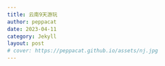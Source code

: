 ```yaml
---
title: 云南9天游玩
author: peppacat
date: 2023-04-11
category: Jekyll
layout: post
# cover: https://peppacat.github.io/assets/nj.jpg
---
```


<head>
    <style>
        .box {
            display: flex;
            flex-wrap: wrap;
        }

        .imageBox {
            position: relative;
            overflow: hidden;
            margin-bottom: 2%;
            width: 1000px;
        }

        /* 2/3 */
        .imageBox img:nth-child(1):nth-last-child(2),
        .imageBox img:nth-child(2):nth-last-child(1),
        .imageBox img:nth-child(1):nth-last-child(3),
        .imageBox img:nth-child(2):nth-last-child(2),
        .imageBox img:nth-child(3):nth-last-child(1) {
            width: 32%;
        }

        /* 4 */
        .imageBox img:nth-child(1):nth-last-child(4),
        .imageBox img:nth-child(2):nth-last-child(3),
        .imageBox img:nth-child(3):nth-last-child(2),
        .imageBox img:nth-child(4):nth-last-child(1) {
            width: 49%;
        }

        /*  5张以上图片  */
        .imageBox img:nth-child(1):nth-last-child(n + 5),
        .imageBox img:nth-child(1):nth-last-child(n + 5)~img {
            width: 32%;
        }
    </style>
</head>

# 地图

  <div class="box">
      <div class="imageBox">
          <img src="\assets\yunnan\yunnan.png">
      </div>
  </div>

# 时间
* 9天:4.29-5.7

# 路线
昆明->大理(2天)->丽江(2天)->香格里拉(2天)->泸沽湖(2天)->昆明

# 行李
<div class="table-wrapper" markdown="block">

  |名称|说明|出门确认|其他|
  |:-:|:-:|:-:|:-:|
  |手机||||
  |钱包|身份证,银行卡,现金|||
  |钥匙||||
  |现金|1000备用|||
  |背包|迪卡侬户外旅行款|||
  |电脑|轻巧办公|||
  |耳机||||
  |充电宝|2W毫安|||
  |充电线|apple和安卓|||
  |自拍杆||||
  |遮阳帽||||
  |墨镜||||
  |冲锋衣|防风保暖|||
  |雨伞|轻便旅行款|||
  |水杯|轻便防漏运动款|||
  |纸巾||||
  |防晒霜||||
  |红景天|预防高反|||
  |氧气|景区买|||
  |口罩||||
  |换洗衣服|一套|||
  |零食||||

</div>

# 行程
<div class="table-wrapper" markdown="block">

  |日期|路线|住宿|景点|费用|说明|
  |:-:|:-:|:-:|:-:|:-:|:-:|
  |4.28-5.30|火车|无|无|500|到昆明|
  |4.30|大理|大理|大理古城|500||
  |5.1|大理|大理|苍山和洱海|500||
  |5.2|丽江|丽江|古城|500||
  |5.3|丽江|丽江|爬雪山|500||
  |5.4|丽江->泸沽湖|泸沽湖||500||
  |5.5|泸沽湖->丽江|丽江||500||
  |5.6|丽江->香格里|香格里拉|拉普达措公园|500||
  |5.7|香格里拉->丽江->昆明|无|无|500||

  </div>

# 小记
